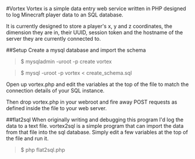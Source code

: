 #Vortex
Vortex is a simple data entry web service written in PHP designed to log Minecraft player data to an SQL database.

It is currently designed to store a player's x, y and z coordinates, the dimension they are in, their UUID, session token and the hostname of the server they are currently connected to.

##Setup
Create a mysql database and import the schema
>$ mysqladmin -uroot -p create vortex

>$ mysql -uroot -p vortex < create_schema.sql

Open up vortex.php and edit the variables at the top of the file to match the connection details of your SQL instance.

Then drop vortex.php in your webroot and fire away POST requests as defined inside the file to your web server.

##flat2sql
When originally writing and debugging this program I'd log the data to a text file. vortex2sql is a simple program that can import the data from that file into the sql database. Simply edit a few variables at the top of the file and run it.

>$ php flat2sql.php